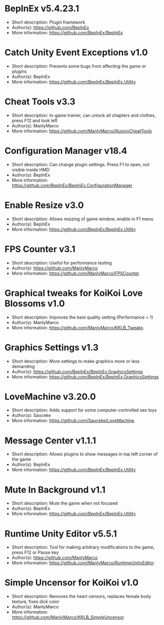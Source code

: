# BepInEx v5.4.23.1
- Short description: Plugin framework
- Author(s):         https://github.com/BepInEx
- More information:  https://github.com/BepInEx/BepInEx

# Catch Unity Event Exceptions v1.0
- Short description: Prevents some bugs from affecting the game or plugins
- Author(s):         BepInEx
- More information:  https://github.com/BepInEx/BepInEx.Utility

# Cheat Tools v3.3
- Short description: In-game trainer, can unlock all chapters and clothes, press F12 and look left
- Author(s):         ManlyMarco
- More information:  https://github.com/ManlyMarco/IllusionCheatTools

# Configuration Manager v18.4
- Short description: Can change plugin settings. Press F1 to open, not visible inside HMD
- Author(s):         BepInEx
- More information:  https://github.com/BepInEx/BepInEx.ConfigurationManager

# Enable Resize v3.0
- Short description: Allows resizing of game window, enable in F1 menu
- Author(s):         BepInEx
- More information:  https://github.com/BepInEx/BepInEx.Utility

# FPS Counter v3.1
- Short description: Useful for performance testing
- Author(s):         https://github.com/ManlyMarco
- More information:  https://github.com/ManlyMarco/FPSCounter

# Graphical tweaks for KoiKoi Love Blossoms v1.0
- Short description: Improves the best quality setting (Performance = 1)
- Author(s):         ManlyMarco
- More information:  https://github.com/ManlyMarco/KKLB_Tweaks

# Graphics Settings v1.3
- Short description: More settings to make graphics more or less demanding
- Author(s):         https://github.com/BepInEx/BepInEx.GraphicsSettings
- More information:  https://github.com/BepInEx/BepInEx.GraphicsSettings

# LoveMachine v3.20.0
- Short description: Adds support for some computer-controlled sex toys
- Author(s):         Sauceke
- More information:  https://github.com/Sauceke/LoveMachine

# Message Center v1.1.1
- Short description: Allows plugins to show messages in top left corner of the game
- Author(s):         BepInEx
- More information:  https://github.com/BepInEx/BepInEx.Utility

# Mute In Background v1.1
- Short description: Mute the game when not focused
- Author(s):         BepInEx
- More information:  https://github.com/BepInEx/BepInEx.Utility

# Runtime Unity Editor v5.5.1
- Short description: Tool for making arbitrary modifications to the game, press F12 or Pause key
- Author(s):         https://github.com/ManlyMarco
- More information:  https://github.com/ManlyMarco/RuntimeUnityEditor

# Simple Uncensor for KoiKoi v1.0
- Short description: Removes the heart censors, replaces female body texture, fixes dick color
- Author(s):         ManlyMarco
- More information:  https://github.com/ManlyMarco/KKLB_SimpleUncensor

